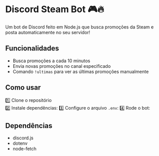 # Discord Steam Bot 🎮🔥

Um bot de Discord feito em Node.js que busca promoções da Steam e posta automaticamente no seu servidor!

## Funcionalidades
- Busca promoções a cada 10 minutos
- Envia novas promoções no canal especificado
- Comando `!ultimas` para ver as últimas promoções manualmente

## Como usar

1️⃣ Clone o repositório  
2️⃣ Instale dependências:
3️⃣ Configure o arquivo `.env`:
4️⃣ Rode o bot:


## Dependências
- discord.js
- dotenv
- node-fetch
